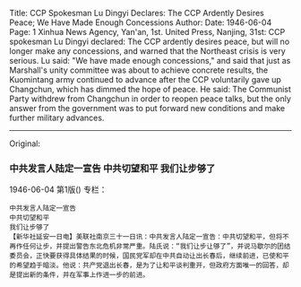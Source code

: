Title: CCP Spokesman Lu Dingyi Declares: The CCP Ardently Desires Peace; We Have Made Enough Concessions
Author:
Date: 1946-06-04
Page: 1
Xinhua News Agency, Yan'an, 1st. United Press, Nanjing, 31st: CCP spokesman Lu Dingyi declared: The CCP ardently desires peace, but will no longer make any concessions, and warned that the Northeast crisis is very serious. Lu said: "We have made enough concessions," and said that just as Marshall's unity committee was about to achieve concrete results, the Kuomintang army continued to advance after the CCP voluntarily gave up Changchun, which has dimmed the hope of peace. He said: The Communist Party withdrew from Changchun in order to reopen peace talks, but the only answer from the government was to put forward new conditions and make further military advances.



<hr /> 

Original: 


### 中共发言人陆定一宣告  中共切望和平  我们让步够了

1946-06-04
第1版()
专栏：

    中共发言人陆定一宣告
    中共切望和平
    我们让步够了
    【新华社延安一日电】美联社南京三十一日讯：中共发言人陆定一宣告：中共切望和平，但将不再作任何让步，并提出警告东北危机非常严重。陆氏说：“我们让步让够了”，并说马歇尔的团结委员会，正快要获得具体结果的时候，国民党军却在中共自动让出长春后，继续前进，已使和平的希望趋于暗淡。他说：共产党退出长春，是为了让和平谈判重开，但政府方面唯一的回答，却是提出新的条件，并在军事上作进一步的前进。
